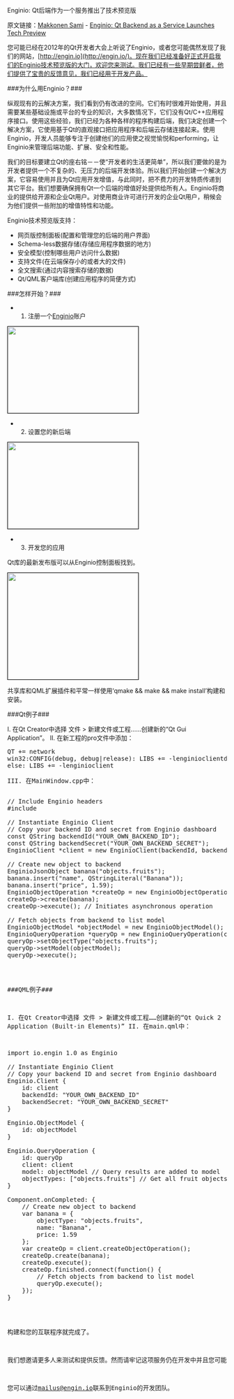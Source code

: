 Enginio: Qt后端作为一个服务推出了技术预览版

原文链接：[Makkonen Sami](http://blog.qt.digia.com/blog/author/samakkon/) - [Enginio: Qt Backend as a Service Launches Tech Preview](http://blog.qt.digia.com/blog/2013/04/25/enginio-qt-backend-as-a-service-launches-tech-preview/)

您可能已经在2012年的Qt开发者大会上听说了Enginio，或者您可能偶然发现了我们的网站，[http://engin.io](http://engin.io/)。现在我们已经准备好正式开启我们的Enginio技术预览版的大门，欢迎您来测试。我们已经有一些早期尝鲜者，他们提供了宝贵的反馈意见，我们已经用于开发产品。

###为什么用Enginio？###

纵观现有的云解决方案，我们看到仍有改进的空间。它们有时很难开始使用，并且需要某些基础设施或平台的专业的知识，大多数情况下，它们没有Qt/C++应用程序接口。使用这些经验，我们已经为各种各样的程序构建后端，我们决定创建一个解决方案，它使用基于Qt的直观接口把应用程序和后端云存储连接起来。使用Enginio，开发人员能够专注于创建他们的应用使之视觉愉悦和performing，让Enginio来管理后端功能、扩展、安全和性能。

我们的目标要建立Qt的座右铭－－使“开发者的生活更简单”，所以我们要做的是为开发者提供一个不复杂的、无压力的后端开发体验。所以我们开始创建一个解决方案，它容易使用并且为Qt应用开发增值，与此同时，把不费力的开发特质传递到其它平台。我们想要确保拥有Qt一个后端的增值好处提供给所有人。Enginio将商业的提供给开源和企业Qt用户。对使用商业许可进行开发的企业Qt用户，稍候会为他们提供一些附加的增值特性和功能。

Enginio技术预览版支持：


- 网页版控制面板(配置和管理您的后端的用户界面)
- Schema-less数据存储(存储应用程序数据的地方)
- 安全模型(控制哪些用户访问什么数据)
- 支持文件(在云端保存小的或者大的文件)
- 全文搜索(通过内容搜索存储的数据)
- Qt/QML客户端库(创建应用程序的简便方式)


###怎样开始？###

- 1. 注册一个[Enginio](http://engin.io/)账户

<img class="aligncenter  wp-image-35596" style="border: 1px solid black" src="http://blog.qt.digia.com/wp-content/uploads/2013/04/enginio_signup1-300x198.png" alt="" width="300" height="198" />


- 2. 设置您的新后端

<img class="aligncenter  wp-image-35597" style="border: 1px solid black" src="http://blog.qt.digia.com/wp-content/uploads/2013/04/enginio_setup-300x198.png" alt="" width="300" height="198" />

- 3. 开发您的应用

Qt库的最新发布版可以从Enginio控制面板找到。

<img class="aligncenter size-medium wp-image-35603" style="border: 1px solid black" src="http://blog.qt.digia.com/wp-content/uploads/2013/04/enginio_dashboard-300x244.png" alt="" width="300" height="244" />

共享库和QML扩展插件和平常一样使用‘qmake && make && make install’构建和安装。

###Qt例子###

I. 在Qt Creator中选择 文件 > 新建文件或工程……创建新的“Qt Gui Application”。
II. 在新工程的pro文件中添加：

<pre>
QT += network
win32:CONFIG(debug, debug|release): LIBS += -lenginioclientd
else: LIBS += -lenginioclient
 
III. 在MainWindow.cpp中：

<pre>
// Include Enginio headers
#include <Enginio/Enginio>
 
// Instantiate Enginio Client
// Copy your backend ID and secret from Enginio dashboard
const QString backendId("YOUR_OWN_BACKEND_ID");
const QString backendSecret("YOUR_OWN_BACKEND_SECRET");
EnginioClient *client = new EnginioClient(backendId, backendSecret);
 
// Create new object to backend
EnginioJsonObject banana("objects.fruits");
banana.insert("name", QStringLiteral("Banana"));
banana.insert("price", 1.59);
EnginioObjectOperation *createOp = new EnginioObjectOperation(client);
createOp->create(banana);
createOp->execute(); // Initiates asynchronous operation
 
// Fetch objects from backend to list model
EnginioObjectModel *objectModel = new EnginioObjectModel();
EnginioQueryOperation *queryOp = new EnginioQueryOperation(client);
queryOp->setObjectType("objects.fruits");
queryOp->setModel(objectModel);
queryOp->execute();
</pre>

###QML例子###

I. 在Qt Creator中选择 文件 > 新建文件或工程……创建新的“Qt Quick 2 Application (Built-in Elements)”
II. 在main.qml中：

<pre>
import io.engin 1.0 as Enginio
 
// Instantiate Enginio Client
// Copy your backend ID and secret from Enginio dashboard
Enginio.Client {
    id: client
    backendId: "YOUR_OWN_BACKEND_ID"
    backendSecret: "YOUR_OWN_BACKEND_SECRET"
}
 
Enginio.ObjectModel {
    id: objectModel
}
 
Enginio.QueryOperation {
    id: queryOp
    client: client
    model: objectModel // Query results are added to model
    objectTypes: ["objects.fruits"] // Get all fruit objects
}
 
Component.onCompleted: {
    // Create new object to backend
    var banana = {
        objectType: "objects.fruits",
        name: "Banana",
        price: 1.59
    };
    var createOp = client.createObjectOperation();
    createOp.create(banana);
    createOp.execute();
    createOp.finished.connect(function() {
        // Fetch objects from backend to list model
        queryOp.execute();
    });
}
</pre>

构建和您的互联程序就完成了。

我们想邀请更多人来测试和提供反馈。然而请牢记这项服务仍在开发中并且您可能遇到一些漏洞、变更和终止。请到[http://engin.io](http://engin.io/)看一下吧。把您的想法告诉我们。

您可以通过[mailus@engin.io](mailus@engin.io)联系到Enginio的开发团队。
